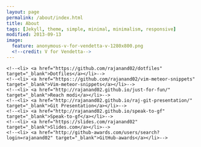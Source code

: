 ```yaml
---
layout: page
permalink: /about/index.html
title: About 
tags: [Jekyll, theme, simple, minimal, minimalism, responsive]
modified: 2013-09-13
image:
  feature: anonymous-v-for-vendetta-v-1280x800.png
  <!--credit: V for Vendetta-->
---
```


<!--<div class="playground" style="position:absolute; left:0px">-->
  <!--<ul style="list-style: none;">-->
  <!--<h5 style="margin-bottom:10px;">-->
  <!--My Playground-->
  <!--</h5>-->
    <!--<li> <a href="https://github.com/rajanand02/dotfiles" target="_blank">Dotfiles</a></li>-->
    <!--<li> <a href="https:://github.com/rajanand02/vim-meteor-snippets" target="_blank">Vim-meteor-snippets</a></li>-->
    <!--<li> <a href="http://rajanand02.github.io/just-for-fun/" target="_blank">Reach modi</a></li>-->
    <!--<li> <a href="http://rajanand02.github.io/raj-git-presentation/" target="_blank">Git Presentation</a></li>-->
    <!--<li> <a href="http://rajanand02.github.io/speak-to-gf" target="_blank">Speak-to-gf</a></li>-->
    <!--<li> <a href="https://slides.com/rajanand02" target="_blank">Slides.com</a></li>-->
    <!--<li> <a href="http://github-awards.com/users/search?login=rajanand02" target="_blank">GitHub-awards</a></li>-->
  <!--</ul>-->
<!--</div>-->
<script
data-name="rajanand02"
data-modules="base,details,stats,repos,eventsStatis,orgs"
data-reposNum="10"
src="http://octocard.in/o.js">
</script>
